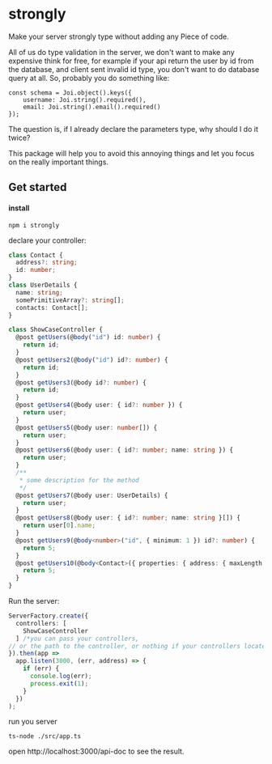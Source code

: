 # strongly
Make your server strongly type without adding any Piece of code.

All of us do type validation in the server, we don't want to make any expensive think for free, for example if your api return the user by id from the database, and client sent invalid id type, you don't want to do database query at all.
So, probably you do something like:

```
const schema = Joi.object().keys({
    username: Joi.string().required(),
    email: Joi.string().email().required()
});
```

The question is, if I already declare the parameters type, why should I do it twice?

This package will help you to avoid this annoying things and let you focus on the really important things.

## Get started
#### install
```
npm i strongly
```

declare your controller:
```typescript
class Contact {
  address?: string;
  id: number;
}
class UserDetails {
  name: string;
  somePrimitiveArray?: string[];
  contacts: Contact[];
}

class ShowCaseController {
  @post getUsers(@body("id") id: number) {
    return id;
  }
  @post getUsers2(@body("id") id?: number) {
    return id;
  }
  @post getUsers3(@body id?: number) {
    return id;
  }
  @post getUsers4(@body user: { id?: number }) {
    return user;
  }
  @post getUsers5(@body user: number[]) {
    return user;
  }
  @post getUsers6(@body user: { id?: number; name: string }) {
    return user;
  }
  /**
   * some description for the method
   */
  @post getUsers7(@body user: UserDetails) {
    return user;
  }
  @post getUsers8(@body user: { id?: number; name: string }[]) {
    return user[0].name;
  }
  @post getUsers9(@body<number>("id", { minimum: 1 }) id?: number) {
    return 5;
  }
  @post getUsers10(@body<Contact>({ properties: { address: { maxLength: 10 } } }) contact: Contact) {
    return 5;
  }
}
```

Run the server:

```typescript
ServerFactory.create({
  controllers: [
    ShowCaseController
  ] /*you can pass your controllers,
// or the path to the controller, or nothing if your controllers located on controllers folder **/
}).then(app =>
  app.listen(3000, (err, address) => {
    if (err) {
      console.log(err);
      process.exit(1);
    }
  })
);
```

run you server

```
ts-node ./src/app.ts
```

open http://localhost:3000/api-doc to see the result.

